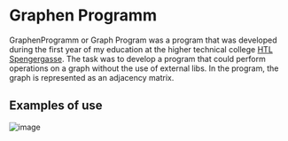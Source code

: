 # Graphen Programm
GraphenProgramm or Graph Program was a program that was developed during the first year of my education at the higher technical college [HTL Spengergasse](https://www.spengergasse.at/). The task was to develop a program that could perform operations on a graph without the use of external libs. In the program, the graph is represented as an adjacency matrix.

## Examples of use

![image](https://user-images.githubusercontent.com/53713395/153775404-577b6f81-c53f-4684-bf18-595b88449c3b.png)
